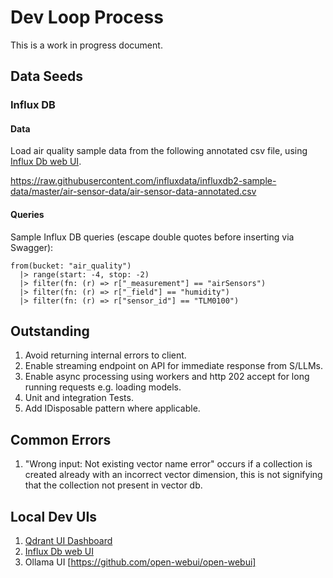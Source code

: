 # Dev Loop Process

This is a work in progress document.

## Data Seeds

### Influx DB

#### Data

Load air quality sample data from the following annotated csv file, using [Influx Db web UI](http://localhost:8086).

<https://raw.githubusercontent.com/influxdata/influxdb2-sample-data/master/air-sensor-data/air-sensor-data-annotated.csv>

#### Queries

Sample Influx DB queries (escape double quotes before inserting via Swagger):

```influxdb
from(bucket: "air_quality")
  |> range(start: -4, stop: -2)
  |> filter(fn: (r) => r["_measurement"] == "airSensors")
  |> filter(fn: (r) => r["_field"] == "humidity")
  |> filter(fn: (r) => r["sensor_id"] == "TLM0100")
```

## Outstanding

1. Avoid returning internal errors to client.
2. Enable streaming endpoint on API for immediate response from S/LLMs.
3. Enable async processing using workers and http 202 accept for long running requests e.g. loading models.
4. Unit and integration Tests.
5. Add IDisposable pattern where applicable.

## Common Errors

1. "Wrong input: Not existing vector name error" occurs if a collection is created already with an incorrect vector dimension, this is not signifying that the collection not present in vector db.

## Local Dev UIs

1. [Qdrant UI Dashboard](http://localhost:6333/dashboard)
2. [Influx Db web UI](http://localhost:8086)
3. Ollama UI [https://github.com/open-webui/open-webui]
